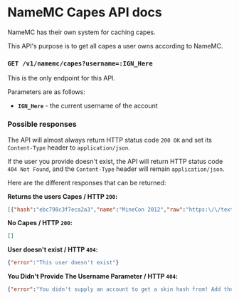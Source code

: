 # NameMC Capes API docs
NameMC has their own system for caching capes.

This API's purpose is to get all capes a user owns according to NameMC.

### `GET /v1/namemc/capes?username=:IGN_Here`
This is the only endpoint for this API.

Parameters are as follows:
- **`IGN_Here`** - the current username of the account

### Possible responses

The API will almost always return HTTP status code `200 OK` and set its `Content-Type` header to `application/json`.

If the user you provide doesn't exist, the API will return HTTP status code `404 Not Found`, and the `Content-Type` header will remain `application/json`.

Here are the different responses that can be returned:

**Returns the users Capes / HTTP `200`:**
```json
[{"hash":"ebc798c3f7eca2a3","name":"MineCon 2012","raw":"https:\/\/texture.namemc.com\/eb\/c7\/ebc798c3f7eca2a3.png","url":"https:\/\/namemc.com\/cape\/ebc798c3f7eca2a3"}]
```

**No Capes / HTTP `200`:**
```json
[]
```

**User doesn't exist / HTTP `404`:**
```json
{"error":"This user doesn't exist"}
```

**You Didn't Provide The Username Parameter / HTTP `404`:**
```json
{"error":"You didn't supply an account to get a skin hash from! Add the parameter ?username=IGN_HERE."}
```


